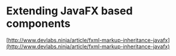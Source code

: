 Extending JavaFX based components
=================================


[http://www.devlabs.ninja/article/fxml-markup-inheritance-javafx](http://www.devlabs.ninja/article/fxml-markup-inheritance-javafx)